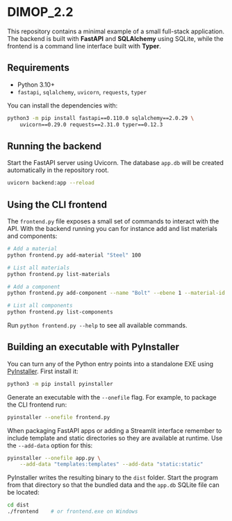 # DIMOP_2.2

This repository contains a minimal example of a small full-stack application.  
The backend is built with **FastAPI** and **SQLAlchemy** using SQLite, while the
frontend is a command line interface built with **Typer**.

## Requirements

- Python 3.10+
- `fastapi`, `sqlalchemy`, `uvicorn`, `requests`, `typer`

You can install the dependencies with:

```bash
python3 -m pip install fastapi==0.110.0 sqlalchemy==2.0.29 \
    uvicorn==0.29.0 requests==2.31.0 typer==0.12.3
```

## Running the backend

Start the FastAPI server using Uvicorn. The database `app.db` will be
created automatically in the repository root.

```bash
uvicorn backend:app --reload
```

## Using the CLI frontend

The `frontend.py` file exposes a small set of commands to interact with the
API. With the backend running you can for instance add and list materials and
components:

```bash
# Add a material
python frontend.py add-material "Steel" 100

# List all materials
python frontend.py list-materials

# Add a component
python frontend.py add-component --name "Bolt" --ebene 1 --material-id 1

# List all components
python frontend.py list-components
```

Run `python frontend.py --help` to see all available commands.

## Building an executable with PyInstaller

You can turn any of the Python entry points into a standalone EXE using
[PyInstaller](https://pyinstaller.org/). First install it:

```bash
python3 -m pip install pyinstaller
```

Generate an executable with the `--onefile` flag. For example, to package the
CLI frontend run:

```bash
pyinstaller --onefile frontend.py
```

When packaging FastAPI apps or adding a Streamlit interface remember to include
template and static directories so they are available at runtime. Use the
`--add-data` option for this:

```bash
pyinstaller --onefile app.py \
    --add-data "templates:templates" --add-data "static:static"
```

PyInstaller writes the resulting binary to the `dist` folder. Start the program
from that directory so that the bundled data and the `app.db` SQLite file can
be located:

```bash
cd dist
./frontend    # or frontend.exe on Windows
```

